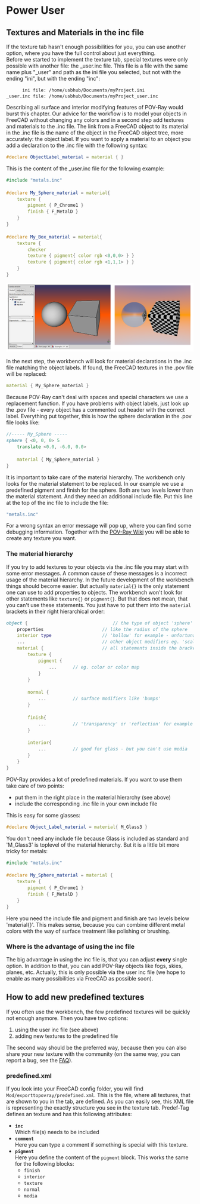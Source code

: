 # Power User

## Textures and Materials in the inc file

If the texture tab hasn't enough possibilities for you, you can use another option, where you have the full control about just everything.  
Before we started to implement the texture tab, special textures were only possible with another file: the _user.inc file. This file is a file with the same name plus "_user" and path as the ini file you selected, but not with the ending "ini", but with the ending "inc":

```
      ini file: /home/usbhub/Documents/myProject.ini
_user.inc file: /home/usbhub/Documents/myProject_user.inc
```

Describing all surface and interior modifying features of POV-Ray would burst this chapter. Our advice for the workflow is to model your objects in FreeCAD without changing any colors and in a second step add textures and materials to the .inc file. The link from a FreeCAD object to its material in the .inc file is the name of the object in the FreeCAD object tree, more accurately: the object label.
If you want to apply a material to an object you add a declaration to the .inc file with the following syntax:

```pov
#declare ObjectLabel_material = material { }
```

This is the content of the _user.inc file for the following example:

```pov
#include "metals.inc"

#declare My_Sphere_material = material{
    texture {
        pigment { P_Chrome1 }
        finish { F_MetalD }
    }
}

#declare My_Box_material = material{
    texture {
        checker
        texture { pigment{ color rgb <0,0,0> } }
        texture { pigment{ color rgb <1,1,1> } }
    }
}

```

![Object labels]( ./img/textures_1.png "Object labels")

In the next step, the workbench will look for material declarations in the .inc file matching the object labels.
If found, the FreeCAD textures in the .pov file will be replaced:

```pov
material { My_Sphere_material }
```

Because POV-Ray can't deal with spaces and special characters we use a replacement function.
If you have problems with object labels, just look up the .pov file - every object has a commented out header with the correct label.
Everything put together, this is how the sphere declaration in the .pov file looks like:

```pov
//----- My_Sphere -----
sphere { <0, 0, 0> 5
    translate <0.0, -6.0, 0.0>

    material { My_Sphere_material }
}
```

It is important to take care of the material hierarchy. The workbench only looks for the material statement to be replaced. In our example we use a predefined pigment and finish for the sphere. Both are two levels lower than the material statement. And they need an additional include file. Put this line at the top of the inc file to include the file:

```pov
"metals.inc"
```

For a wrong syntax an error message will pop up, where you can find some debugging information.
Together with the [POV-Ray Wiki](http://www.povray.org/documentation/3.7.0/r3_4.html#r3_4_6) you will be able to create any texture you want.

### The material hierarchy

If you try to add textures to your objects via the .inc file you may start with some error messages.
A common cause of these messages is a incorrect usage of the material hierarchy. In the future development of the workbench things should become easier. But actually `material{}` is the only statement one can use to add properties to objects. The workbench won't look for other statements like `texture{}` or `pigment{}`.
But that does not mean, that you can't use these statements. You just have to put them into the `material` brackets in their right hierarchical order:

```pov
object {                                // the type of object 'sphere' for example
    properties                      // like the radius of the sphere
    interior type                   // 'hollow' for example - unfortunately it is not possible to declare this in the .inc file
    ...                             // other object modifiers eg. 'scale', 'translate'
    material {                      // all statements inside the brackets can be used
        texture {
            pigment {
                ...      // eg. color or color map
            }
        }

        normal {
            ...          // surface modifiers like 'bumps'
        }

        finish{
            ...          // 'transparency' or 'reflection' for example
        }

        interior{
            ...          // good for glass - but you can't use media
        }
    }
}
```

POV-Ray provides a lot of predefined materials. If you want to use them take care of two points:

* put them in the right place in the material hierarchy (see above)
* include the corresponding .inc file in your own include file

This is easy for some glasses:

```pov
#declare Object_Label_material = material{ M_Glass3 }
```

You don't need any include file because Glass is included as standard and 'M_Glass3' is toplevel of the material hierarchy.
But it is a little bit more tricky for metals:

```pov
#include "metals.inc"

#declare My_Sphere_material = material {
    texture {
        pigment { P_Chrome1 }
        finish { F_MetalD }
    }
}

```

Here you need the include file and pigment and finish are two levels below 'material{}'.
This makes sense, because you can combine different metal colors with the way of surface treatment like polishing or brushing.

### Where is the advantage of using the inc file

The big advantage in using the inc file is, that you can adjust __every__ single option. In addition to that, you can add POV-Ray objects like fogs, skies, planes, etc. Actually, this is only possible via the user inc file (we hope to enable as many possibilities via FreeCAD as possible soon).

## How to add new predefined textures

If you often use the workbench, the few predefined textures will be quickly not enough anymore. Then you have two options:

1. using the user inc file (see above)
2. adding new textures to the predefined file

The second way should be the preferred way, because then you can also share your new texture with the community (on the same way, you can report a bug, see the [FAQ](FAQ.md)).

### predefined.xml

If you look into your FreeCAD config folder, you will find `Mod/exporttopovray/predefined.xml`. This is the file, where all textures, that are shown to you in the tab, are defined. As you can easily see, this XML file is representing the exactly structure you see in the texture tab. Predef-Tag defines an texture and has this following attributes:

* **`inc`**  
  Which file(s) needs to be included
* **`comment`**  
  Here you can type a comment if something is special with this texture.
* **`pigment`**  
  Here you define the content of the `pigment` block. This works the same for the following blocks:
  * `finish`
  * `interior`
  * `texture`
  * `normal`
  * `media`
